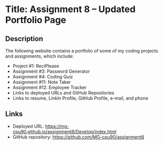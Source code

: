 # Title: Assignment 8 – Updated Portfolio Page

## Description 
The following website contains a portfolio of some of my coding projects and assignments, which include:
* Project #1: ReciPlease
* Assignment #3: Password Generator
* Assignment #4: Coding Quiz
* Assignment #11: Note Taker
* Assignment #12: Employee Tracker
* Links to deployed URLs and GitHub Repositories
* Links to resume, LinkIn Profile, GitHub Profile, e-mail, and phone

## Links
* Deployed URL: https://mg-cpu90.github.io/assignment8/Develop/index.html
* GitHub repository: https://github.com/MG-cpu90/assignment8